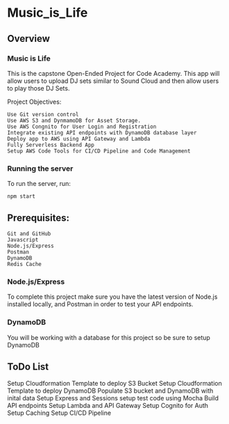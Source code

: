 # Music_is_Life

## Overview
### Music is Life
This is the capstone Open-Ended Project for Code Academy. This app will allow users to upload DJ sets similar to Sound Cloud and then allow users to play those DJ Sets. 

Project Objectives:

    Use Git version control
    Use AWS S3 and DynmamoDB for Asset Storage.
    Use AWS Congnito for User Login and Registration
    Integrate existing API endpoints with DynamoDB database layer
    Deploy app to AWS using API Gateway and Lambda
    Fully Serverless Backend App
    Setup AWS Code Tools for CI/CD Pipeline and Code Management


### Running the server
To run the server, run:

```
npm start
```    

## Prerequisites:

    Git and GitHub
    Javascript
    Node.js/Express 
    Postman
    DynamoDB
    Redis Cache


### Node.js/Express
To complete this project make sure you have the latest version of Node.js installed locally, and Postman in order to test your API endpoints.

### DynamoDB
You will be working with a database for this project so be sure to setup DynamoDB



## ToDo List
Setup Cloudformation Template to deploy S3 Bucket
Setup Cloudformation Template to deploy DynamoDB
Populate S3 bucket and DynamoDB with inital data
Setup Express and Sessions
setup test code using Mocha
Build API endpoints 
Setup Lambda and API Gateway
Setup Cognito for Auth
Setup Caching
Setup CI/CD Pipeline










